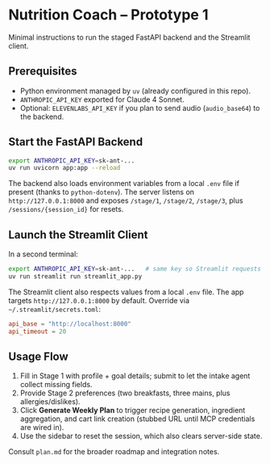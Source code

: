 # Nutrition Coach – Prototype 1

Minimal instructions to run the staged FastAPI backend and the Streamlit client.

## Prerequisites
- Python environment managed by `uv` (already configured in this repo).
- `ANTHROPIC_API_KEY` exported for Claude 4 Sonnet.
- Optional: `ELEVENLABS_API_KEY` if you plan to send audio (`audio_base64`) to the backend.

## Start the FastAPI Backend
```bash
export ANTHROPIC_API_KEY=sk-ant-...
uv run uvicorn app:app --reload
```
The backend also loads environment variables from a local `.env` file if present (thanks to `python-dotenv`).
The server listens on `http://127.0.0.1:8000` and exposes `/stage/1`, `/stage/2`, `/stage/3`, plus `/sessions/{session_id}` for resets.

## Launch the Streamlit Client
In a second terminal:
```bash
export ANTHROPIC_API_KEY=sk-ant-...   # same key so Streamlit requests inherit it
uv run streamlit run streamlit_app.py
```
The Streamlit client also respects values from a local `.env` file.
The app targets `http://127.0.0.1:8000` by default. Override via `~/.streamlit/secrets.toml`:
```toml
api_base = "http://localhost:8000"
api_timeout = 20
```

## Usage Flow
1. Fill in Stage 1 with profile + goal details; submit to let the intake agent collect missing fields.
2. Provide Stage 2 preferences (two breakfasts, three mains, plus allergies/dislikes).
3. Click **Generate Weekly Plan** to trigger recipe generation, ingredient aggregation, and cart link creation (stubbed URL until MCP credentials are wired in).
4. Use the sidebar to reset the session, which also clears server-side state.

Consult `plan.md` for the broader roadmap and integration notes.
